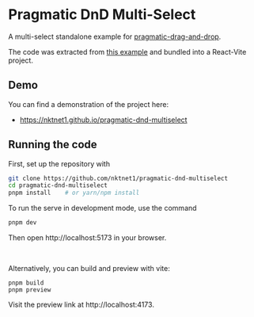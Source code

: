 # Pragmatic DnD Multi-Select

A multi-select standalone example for [pragmatic-drag-and-drop](https://github.com/atlassian/pragmatic-drag-and-drop).

The code was extracted from [this example](https://github.com/atlassian/pragmatic-drag-and-drop/blob/967082b9c01ad5161ea78867417f7e697fb9ee9d/packages/documentation/examples/board-with-multi-drag.tsx) and bundled into a React-Vite project.

## Demo

You can find a demonstration of the project here:
- https://nktnet1.github.io/pragmatic-dnd-multiselect

## Running the code

First, set up the repository with

```sh
git clone https://github.com/nktnet1/pragmatic-dnd-multiselect
cd pragmatic-dnd-multiselect
pnpm install    # or yarn/npm install
```

To run the serve in development mode, use the command
```sh
pnpm dev
```

Then open http://localhost:5173 in your browser.

<br />

Alternatively, you can build and preview with vite:

```
pnpm build
pnpm preview
```

Visit the preview link at http://localhost:4173.